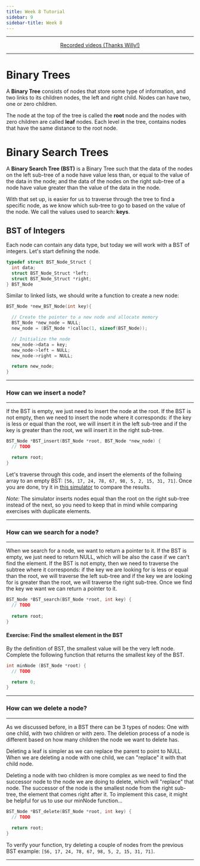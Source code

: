 ```yaml
---
title: Week 8 Tutorial
sidebar: 9
sidebar-title: Week 8
---
```


---


<p align="center"> <a href="https://youtu.be/fVlrxg754HE"> Recorded videos (Thanks Willy!) </a> </p>

---

# Binary Trees

A **Binary Tree** consists of nodes that store some type of information, and two links to its children nodes, the left and right child. Nodes can have two, one or zero children.

The node at the top of the tree is called the **root** node and the nodes with zero children are called **leaf** nodes. Each level in the tree, contains nodes that have the same distance to the root node.

# Binary Search Trees

A **Binary Search Tree (BST)** is a Binary Tree such that the data of the nodes on the left sub-tree of a node have value less than, or equal to the value of the data in the node; and the data of the nodes on the right sub-tree of a node have value greater than the value of the data in the node. 

With that set up, is easier for us to traverse through the tree to find a specific node, as we know which sub-tree to go to based on the value of the node. We call the values used to search: **keys**.

## BST of Integers

Each node can contain any data type, but today we will work with a BST of integers. Let's start defining the node.

```c
typedef struct BST_Node_Struct {
  int data;
  struct BST_Node_Struct *left;
  struct BST_Node_Struct *right;
} BST_Node
```

Similar to linked lists, we should write a function to create a new node:

```c
BST_Node *new_BST_Node(int key){

  // Create the pointer to a new node and allocate memory
  BST_Node *new_node = NULL;
  new_node = (BST_Node *)calloc(1, sizeof(BST_Node));

  // Initialize the node
  new_node->data = key;
  new_node->left = NULL;
  new_node->right = NULL;

  return new_node;
}
```

---

### How can we insert a node?

---

If the BST is empty, we just need to insert the node at the root. If the BST is not empty, then we need to insert the node where it corresponds: if the key is less or equal than the root, we will insert it in the left sub-tree and if the key is greater than the root, we will insert it in the right sub-tree.

```c
BST_Node *BST_insert(BST_Node *root, BST_Node *new_node) {
  // TODO

  return root;
}
```

Let's traverse through this code, and insert the elements of the follwing array to an empty BST: ```[56, 17, 24, 78, 67, 98, 5, 2, 15, 31, 71]```. Once you are done, try it in <a href="https://www.cs.usfca.edu/~galles/visualization/BST.html">this simulator</a> to compare the results.

*Note:* The simulator inserts nodes equal than the root on the right sub-tree instead of the next, so you need to keep that in mind while comparing exercises with duplicate elements.

---

### How can we search for a node?

---

When we search for a node, we want to return a pointer to it. If the BST is empty, we just need to return NULL, which will be also the case if we can't find the element. If the BST is not empty, then we need to traverse the subtree where it corresponds: if the key we are looking for is less or equal than the root, we will traverse the left sub-tree and if the key we are looking for is greater than the root, we will traverse the right sub-tree. Once we find the key we want we can return a pointer to it.

```c
BST_Node *BST_search(BST_Node *root, int key) {
  // TODO
  
  return root;
}
```

#### Exercise: Find the smallest element in the BST

By the definition of BST, the smallest value will be the very left node. Complete the following function that returns the smallest key of the BST.

```c
int minNode (BST_Node *root) {
  // TODO

  return 0;
}
```

---

### How can we delete a node?

---

As we discussed before, in a BST there can be 3 types of nodes: One with one child, with two children or with zero. The deletion process of a node is different based on how many children the node we want to delete has.

Deleting a leaf is simpler as we can replace the parent to point to NULL. When we are deleting a node with one child, we can "replace" it with that child node. 

Deleting a node with two children is more complex as we need to find the successor node to the node we are doing to delete, which will "replace" that node. The successor of the node is the smallest node from the right sub-tree, the element that comes right after it. To implement this case, it might be helpful for us to use our minNode function...

```c
BST_Node *BST_delete(BST_Node *root, int key) {
  // TODO
  
  return root;
}
```

To verify your function, try deleting a couple of nodes from the previous BST example: ```[56, 17, 24, 78, 67, 98, 5, 2, 15, 31, 71]```.

---
